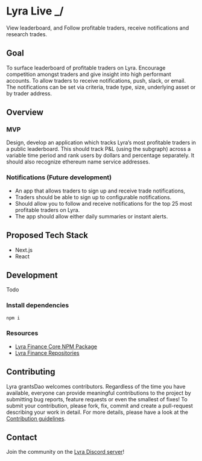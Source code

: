 # Lyra Live _/
View leaderboard, and Follow profitable traders, receive notifications and research trades.

## Goal 
To surface leaderboard of profitable traders on Lyra.
Encourage competition amongst traders and give insight into high performant accounts.
To allow traders to receive notifications, push, slack, or email. The notifications can be set via criteria, trade type, size, underlying asset or by trader address.

## Overview
### MVP
Design, develop an application which tracks Lyra’s most profitable traders in a public leaderboard. This should track P&L (using the subgraph) across a variable time period and rank users by dollars and percentage separately. It should also recognize ethereum name service addresses.

### Notifications (Future development)
- An app that allows traders to sign up and receive trade notifications, 
- Traders should be able to sign up to configurable notifications. 
- Should allow you to follow and receive notifications for the top 25 most profitable traders on Lyra. 
- The app should allow either daily summaries or instant alerts.

## Proposed Tech Stack
- Next.js
- React

## Development
Todo

### Install dependencies

```bash
npm i
```

### Resources

- [Lyra Finance Core NPM Package](https://www.npmjs.com/package/@lyrafinance/core)
- [Lyra Finance Repositories](https://github.com/lyra-finance)


## Contributing

Lyra grantsDao welcomes contributors. Regardless of the time you have available, everyone can provide meaningful contributions to the project by submitting bug reports, feature requests or even the smallest of fixes! To submit your contribution, please fork, fix, commit and create a pull-request describing your work in detail. For more details, please have a look at the [Contribution guidelines](https://github.com/Lyra-Grants/docs/blob/main/CONTRIBUTING.md).

## Contact

Join the community on the [Lyra Discord server](https://https://discord.gg/lyra)!

